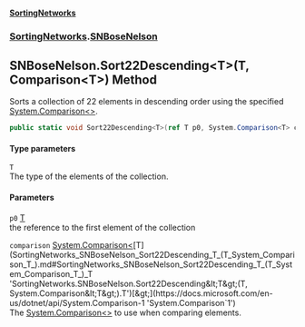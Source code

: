 #### [SortingNetworks](index.md 'index')
### [SortingNetworks](SortingNetworks.md 'SortingNetworks').[SNBoseNelson](SortingNetworks_SNBoseNelson.md 'SortingNetworks.SNBoseNelson')
## SNBoseNelson.Sort22Descending&lt;T&gt;(T, Comparison&lt;T&gt;) Method
Sorts a collection of 22 elements in descending order using the specified [System.Comparison&lt;&gt;](https://docs.microsoft.com/en-us/dotnet/api/System.Comparison-1 'System.Comparison`1').  
```csharp
public static void Sort22Descending<T>(ref T p0, System.Comparison<T> comparison);
```
#### Type parameters
<a name='SortingNetworks_SNBoseNelson_Sort22Descending_T_(T_System_Comparison_T_)_T'></a>
`T`  
The type of the elements of the collection.
  
#### Parameters
<a name='SortingNetworks_SNBoseNelson_Sort22Descending_T_(T_System_Comparison_T_)_p0'></a>
`p0` [T](SortingNetworks_SNBoseNelson_Sort22Descending_T_(T_System_Comparison_T_).md#SortingNetworks_SNBoseNelson_Sort22Descending_T_(T_System_Comparison_T_)_T 'SortingNetworks.SNBoseNelson.Sort22Descending&lt;T&gt;(T, System.Comparison&lt;T&gt;).T')  
the reference to the first element of the collection
  
<a name='SortingNetworks_SNBoseNelson_Sort22Descending_T_(T_System_Comparison_T_)_comparison'></a>
`comparison` [System.Comparison&lt;](https://docs.microsoft.com/en-us/dotnet/api/System.Comparison-1 'System.Comparison`1')[T](SortingNetworks_SNBoseNelson_Sort22Descending_T_(T_System_Comparison_T_).md#SortingNetworks_SNBoseNelson_Sort22Descending_T_(T_System_Comparison_T_)_T 'SortingNetworks.SNBoseNelson.Sort22Descending&lt;T&gt;(T, System.Comparison&lt;T&gt;).T')[&gt;](https://docs.microsoft.com/en-us/dotnet/api/System.Comparison-1 'System.Comparison`1')  
The [System.Comparison&lt;&gt;](https://docs.microsoft.com/en-us/dotnet/api/System.Comparison-1 'System.Comparison`1') to use when comparing elements.
  
